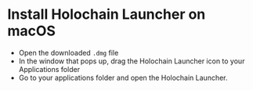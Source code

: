 # Install Holochain Launcher on macOS

- Open the downloaded `.dmg` file
- In the window that pops up, drag the Holochain Launcher icon to your Applications folder
- Go to your applications folder and open the Holochain Launcher.
